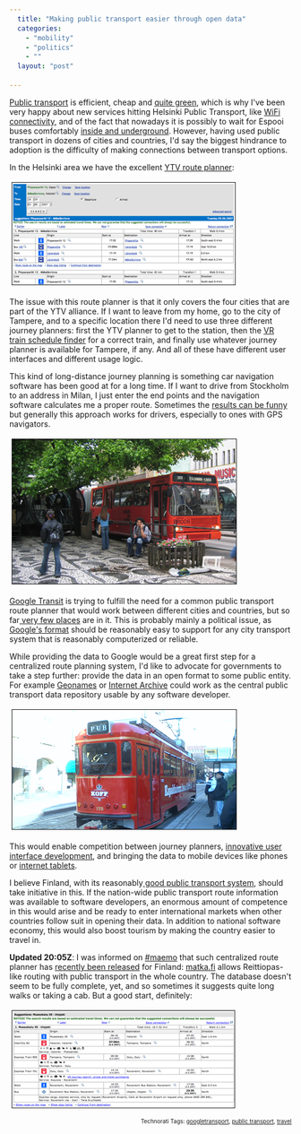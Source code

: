 ```yaml
---
  title: "Making public transport easier through open data"
  categories: 
    - "mobility"
    - "politics"
    - ""
  layout: "post"

---
```

<a href="http://en.wikipedia.org/wiki/Public_transport">Public transport</a> is efficient, cheap and <a href="http://www.treehugger.com/files/2005/07/how_to_green_yo.php">quite green</a>, which is why I've been very happy about new services hitting Helsinki Public Transport, like <a href="http://bergie.iki.fi/blog/helsinki-to-provide-wifi-hotspots-in-public-transportation.html">WiFi connectivity</a>, and of the fact that nowadays it is possibly to wait for Espooi buses comfortably <a href="http://www.kampinkeskus.fi/english/terminals/map.html">inside and underground</a>. However, having used public transport in dozens of cities and countries, I'd say the biggest hindrance to adoption is the difficulty of making connections between transport options.

In the Helsinki area we have the excellent <a href="http://aikataulut.ytv.fi/reittiopas/en/">YTV route planner</a>:

<img src="/files/ytv-route-planner.jpg" height="182" width="398" border="1" hspace="4" vspace="4" alt="Ytv-Route-Planner" />

The issue with this route planner is that it only covers the four cities that are part of the YTV alliance. If I want to leave from my home, go to the city of Tampere, and to a specific location there I'd need to use three different journey planners: first the YTV planner to get to the station, then the <a href="http://www.vr.fi/heo/eng/index.html">VR train schedule finder</a> for a correct train, and finally use whatever journey planner is available for Tampere, if any. And all of these have different user interfaces and different usage logic.

This kind of long-distance journey planning is something car navigation software has been good at for a long time. If I want to drive from Stockholm to an address in Milan, I just enter the end points and the navigation software calculates me a proper route. Sometimes the <a href="http://blog.outer-court.com/archive/2007-03-29-n17.html">results can be funny</a> but generally this approach works for drivers, especially to ones with GPS navigators.

<img src="/files/curitiba-public-transport-system.jpg" height="258" width="400" border="1" hspace="4" vspace="4" alt="Curitiba-Public-Transport-System" title="curitiba-public-transport-system.png" />

<a href="http://www.google.com/transit">Google Transit</a> is trying to fulfill the need for a common public transport route planner that would work between different cities and countries, but so far<a href="http://www.google.com/intl/en_ALL/help/faq_transit.html#what_cities_are_included"> very few places</a> are in it. This is probably mainly a political issue, as <a href="http://code.google.com/transit/spec/transit_feed_specification.htm#Google_Transit_Feed_Field_Definitions">Google's format</a> should be reasonably easy to support for any city transport system that is reasonably computerized or reliable.

While providing the data to Google would be a great first step for a centralized route planning system, I'd like to advocate for governments to take a step further: provide the data in an open format to some public entity. For example <a href="http://www.geonames.org/">Geonames</a> or <a href="http://www.archive.org/index.php">Internet Archive</a> could work as the central public transport data repository usable by any software developer.

<img src="/files/helsinki-koff-pub-tram.jpg" height="213" width="400" border="1" hspace="4" vspace="4" alt="Helsinki-Koff-Pub-Tram" />

This would enable competition between journey planners, <a href="http://worrydream.com/MagicInk/#case_study_train_schedules">innovative user interface development</a>, and bringing the data to mobile devices like phones or <a href="http://maemo.org/">internet tablets</a>.

I believe Finland, with its reasonably<a href="http://www.visitfinland.com/w5/index.nsf/(pages)/Public_Transportation"> good public transport system</a>, should take initiative in this. If the nation-wide public transport route information was available to software developers, an enormous amount of competence in this would arise and be ready to enter international markets when other countries follow suit in opening their data. In addition to national software economy, this would also boost tourism by making the country easier to travel in.

<strong>Updated 20:05Z</strong>: I was informed on <a href="http://maemo.org/community/irc.html">#maemo</a> that such centralized route planner has <a href="http://www.mintc.fi/scripts/cgiip.exe/WService=lvm/cm/pub/showdoc.p?docid=2392&amp;menuid=401">recently been released</a> for Finland: <a href="http://www.matka.fi/en/">matka.fi</a> allows Reittiopas-like routing with public transport in the whole country. The database doesn't seem to be fully complete, yet, and so sometimes it suggests quite long walks or taking a cab. But a good start, definitely:

<img src="/files/matkafi-route-planner.jpg" height="173" width="397" border="1" hspace="4" vspace="4" alt="Matkafi-Route-Planner" />

<!-- technorati tags start --><p style="text-align:right;font-size:10px;">Technorati Tags: <a href="http://www.technorati.com/tag/googletransport" rel="tag">googletransport</a>, <a href="http://www.technorati.com/tag/public transport" rel="tag">public transport</a>, <a href="http://www.technorati.com/tag/travel" rel="tag">travel</a></p><!-- technorati tags end -->